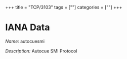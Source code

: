 +++
title = "TCP/3103"
tags = [""]
categories = [""]
+++

# IANA Data

_Name:_ autocuesmi

_Description:_ Autocue SMI Protocol

